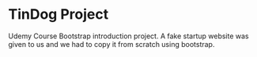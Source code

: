 # TinDog Project
Udemy Course Bootstrap introduction project. A fake startup website was given to us and we had to copy it from scratch using bootstrap.
